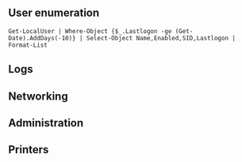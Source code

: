 ## User enumeration
```
Get-LocalUser | Where-Object {$_.Lastlogon -ge (Get-Date).AddDays(-10)} | Select-Object Name,Enabled,SID,Lastlogon | Format-List
```
## Logs

## Networking

## Administration

## Printers


